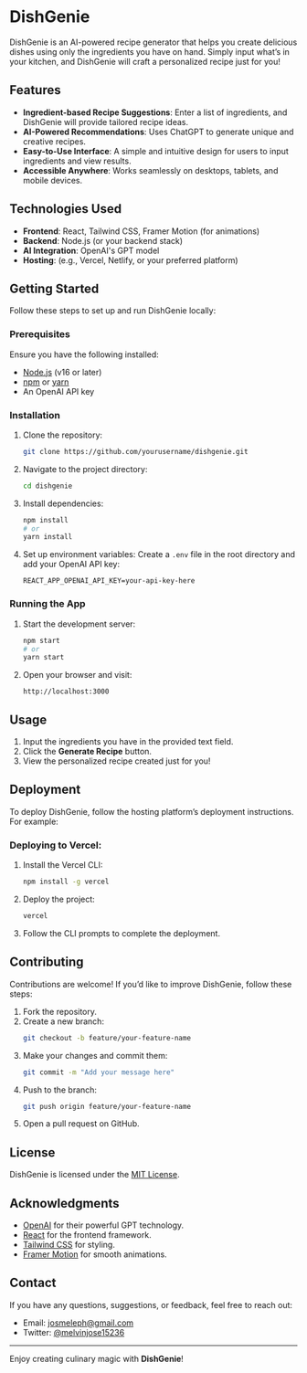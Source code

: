 # DishGenie

DishGenie is an AI-powered recipe generator that helps you create delicious dishes using only the ingredients you have on hand. Simply input what’s in your kitchen, and DishGenie will craft a personalized recipe just for you!

## Features

- **Ingredient-based Recipe Suggestions**: Enter a list of ingredients, and DishGenie will provide tailored recipe ideas.
- **AI-Powered Recommendations**: Uses ChatGPT to generate unique and creative recipes.
- **Easy-to-Use Interface**: A simple and intuitive design for users to input ingredients and view results.
- **Accessible Anywhere**: Works seamlessly on desktops, tablets, and mobile devices.

## Technologies Used

- **Frontend**: React, Tailwind CSS, Framer Motion (for animations)
- **Backend**: Node.js (or your backend stack)
- **AI Integration**: OpenAI's GPT model
- **Hosting**: (e.g., Vercel, Netlify, or your preferred platform)

## Getting Started

Follow these steps to set up and run DishGenie locally:

### Prerequisites

Ensure you have the following installed:

- [Node.js](https://nodejs.org/) (v16 or later)
- [npm](https://www.npmjs.com/) or [yarn](https://yarnpkg.com/)
- An OpenAI API key

### Installation

1. Clone the repository:
   ```bash
   git clone https://github.com/yourusername/dishgenie.git
   ```

2. Navigate to the project directory:
   ```bash
   cd dishgenie
   ```

3. Install dependencies:
   ```bash
   npm install
   # or
   yarn install
   ```

4. Set up environment variables:
   Create a `.env` file in the root directory and add your OpenAI API key:
   ```env
   REACT_APP_OPENAI_API_KEY=your-api-key-here
   ```

### Running the App

1. Start the development server:
   ```bash
   npm start
   # or
   yarn start
   ```

2. Open your browser and visit:
   ```
   http://localhost:3000
   ```

## Usage

1. Input the ingredients you have in the provided text field.
2. Click the **Generate Recipe** button.
3. View the personalized recipe created just for you!

## Deployment

To deploy DishGenie, follow the hosting platform’s deployment instructions. For example:

### Deploying to Vercel:

1. Install the Vercel CLI:
   ```bash
   npm install -g vercel
   ```

2. Deploy the project:
   ```bash
   vercel
   ```

3. Follow the CLI prompts to complete the deployment.

## Contributing

Contributions are welcome! If you’d like to improve DishGenie, follow these steps:

1. Fork the repository.
2. Create a new branch:
   ```bash
   git checkout -b feature/your-feature-name
   ```
3. Make your changes and commit them:
   ```bash
   git commit -m "Add your message here"
   ```
4. Push to the branch:
   ```bash
   git push origin feature/your-feature-name
   ```
5. Open a pull request on GitHub.

## License

DishGenie is licensed under the [MIT License](LICENSE).

## Acknowledgments

- [OpenAI](https://openai.com/) for their powerful GPT technology.
- [React](https://reactjs.org/) for the frontend framework.
- [Tailwind CSS](https://tailwindcss.com/) for styling.
- [Framer Motion](https://www.framer.com/motion/) for smooth animations.

## Contact

If you have any questions, suggestions, or feedback, feel free to reach out:

- Email: josmeleph@gmail.com
- Twitter: [@melvinjose15236](https://x.com/melvinjose15236?s=21)

---

Enjoy creating culinary magic with **DishGenie**!
